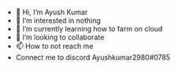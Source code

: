 - 👋 Hi, I’m Ayush Kumar
- 👀 I’m interested in nothing
- 🌱 I’m currently learning how to farm on cloud
- 💞️ I’m looking to collaborate 
- 📫 How to not reach me 
- Connect me to discord Ayushkumar2980#0785
<!---
official-Ayush/official-Ayush is a ✨ special ✨ repository because its `README.md` (this file) appears on your GitHub profile.
You can click the Preview link to take a look at your changes.
--->
